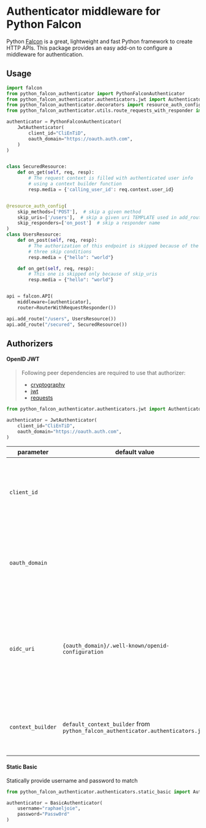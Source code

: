 # Authenticator middleware for Python Falcon

Python [Falcon](https://falcon.readthedocs.io/en/stable/) is a great, lightweight and fast Python framework to create
HTTP APIs. This package provides an easy add-on to configure a middleware for authentication.

## Usage
```python
import falcon
from python_falcon_authenticator import PythonFalconAuthenticator
from python_falcon_authenticator.authenticators.jwt import Authenticator as JwtAuthenticator
from python_falcon_authenticator.decorators import resource_auth_config
from python_falcon_authenticator.utils.route_requests_with_responder import RouterWithRequestResponder

authenticator = PythonFalconAuthenticator(
    JwtAuthenticator(
        client_id="CliEnTiD",
        oauth_domain="https://oauth.auth.com",
    )
)


class SecuredResource:
    def on_get(self, req, resp):
        # The request context is filled with authenticated user info
        # using a context builder function
        resp.media = {'calling_user_id': req.context.user_id}


@resource_auth_config(
    skip_methods=['POST'],  # skip a given method
    skip_uris=['/users'],  # skip a given uri TEMPLATE used in add_route())
    skip_responders=['on_post']  # skip a responder name
)
class UsersResource:
    def on_post(self, req, resp):
        # The authorization of this endpoint is skipped because of the
        # three skip conditions
        resp.media = {"hello": "world"}

    def on_get(self, req, resp):
        # This one is skipped only because of skip_uris
        resp.media = {"hello": "world"}


api = falcon.API(
    middleware=[authenticator],
    router=RouterWithRequestResponder())

api.add_route("/users", UsersResource())
api.add_route("/secured", SecuredResource())
```

## Authorizers

#### OpenID JWT
> Following peer dependencies are required to use that authorizer:
> * [cryptography](https://pypi.org/project/cryptography/)
> * [jwt](https://pypi.org/project/jwt/)
> * [requests](https://pypi.org/project/requests/)

```py
from python_falcon_authenticator.authenticators.jwt import Authenticator as JwtAuthenticator

authenticator = JwtAuthenticator(
    client_id="CliEnTiD",
    oauth_domain="https://oauth.auth.com",
)
```

| parameter | default value | description |
| --- | --- | --- |
| `client_id` | | **REQUIRED** the expected OAuth Client identifier as defined in the `aud` (audience) field of the [OpenID JWT](https://datatracker.ietf.org/doc/html/rfc7519#section-4.1.3)
| `oauth_domain` | | **REQUIRED** the identity provider OAuth domain as defined in the `iss` (issuer) field of the [OpenID JWT](https://datatracker.ietf.org/doc/html/rfc7519#section-4.1.1) 
| `oidc_uri` | `{oauth_domain}/.well-known/openid-configuration` | URI of the OpenID Connect metadata related to the authentication server as defined in [openid.net](https://openid.net/specs/openid-connect-discovery-1_0.html#ProviderMetadata). Only the `jwks_uri` attribute is being used
| `context_builder` | `default_context_builder` from `python_falcon_authenticator.authenticators.jwt` | a function to populate a [context](https://falcon.readthedocs.io/en/stable/api/request_and_response_wsgi.html#falcon.Request.context) giving a JWT decoded payload dictionary.

#### Static Basic
Statically provide username and password to match
```py
from python_falcon_authenticator.authenticators.static_basic import Authenticator as BasicAuthenticator

authenticator = BasicAuthenticator(
    username="raphaeljoie",
    password="Passw0rd"
)
```
